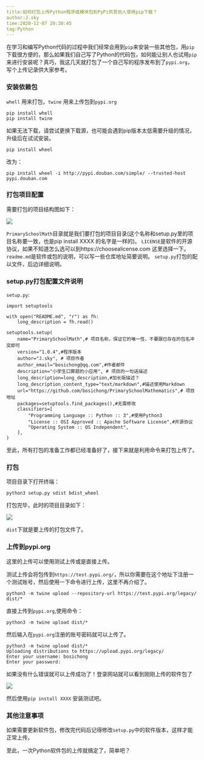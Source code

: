 ```yaml
---
title:如何打包上传Python程序或模块包到PyPi供其他人使用pip下载？
author:J.sky
time:2020-12-07 20:30:45
tag:Python
---
```



在学习和编写Python代码的过程中我们经常会用到`pip`来安装一些其他包，用`pip`下载很方便的，那么如果我们自己写了Python的代码包，如何能让别人也试用`pip`来进行安装呢？真巧，我这几天就打包了一个自己写的程序发布到了`pypi.org`，写个上传记录供大家参考。

### 安装依赖包

`whell` 用来打包，`twine` 用来上传包到`pypi.org`

    pip install whell
    pip install twine

如果无法下载，请尝试更换下载源，也可能会遇到pip版本太低需要升级的情况，升级后在试试安装。

    pip install wheel

改为：

    pip install wheel -i http://pypi.douban.com/simple/ --trusted-host pypi.douban.com

### 打包项目配置

需要打包的项目结构图如下：

![](assets/images/2021/Snip20201207_1.png)

`PrimarySchoolMath`目录就是我们要打包的项目目录(这个名称和setup.py里的项目名称要一致，也是pip install XXXX  的名字是一样的)。
`LICENSE`是软件的开源协议，如果不知道怎么选可以到https://choosealicense.com 这里选择一下。
`readme.md`是软件或包的说明，可以写一些仓库地址简要说明。
`setup.py`打包的配以文件，后边详细说明。

### setup.py打包配置文件说明


`setup.py`:

    import setuptools

    with open("README.md", "r") as fh:
        long_description = fh.read()

    setuptools.setup(
        name="PrimarySchoolMath",# 项目名称，保证它的唯一性，不要跟已存在的包名冲突即可
        version="1.0.4",#程序版本
        author="J.sky", # 项目作者
        author_email="bosichong@qq.com",#作者邮件
        description="小学生口算题的小应用", # 项目的一句话描述
        long_description=long_description,#加长版描述？
        long_description_content_type="text/markdown",#描述使用Markdown
        url="https://github.com/bosichong/PrimarySchoolMathematics",# 项目地址
        packages=setuptools.find_packages(),#无需修改
        classifiers=[
            "Programming Language :: Python :: 3",#使用Python3
            "License :: OSI Approved :: Apache Software License",#开源协议
            "Operating System :: OS Independent",
        ],
    )

至此，所有打包的准备工作都已经准备好了，接下来就是利用命令来打包上传了。

### 打包

项目目录下打开终端：

    python3 setup.py sdist bdist_wheel

打包完毕，此时的项目目录如下：

![](assets/images/2021/Snip20201207_4.png)

`dist`下就是要上传的打包文件了。

### 上传到pypi.org

这里的上传可以使用测试上传或是直接上传。

测试上传会将包传到`https://test.pypi.org/`，所以你需要在这个地址下注册一个测试账号，然后使用一下命令进行上传，这里不再介绍了。

    python3 -m twine upload --repository-url https://test.pypi.org/legacy/ dist/*

直接上传到`pypi.org`,使用命令：

    python3 -m twine upload dist/*

然后输入在`pypi.org`注册的账号密码就可以上传了。

    python3 -m twine upload dist/*
    Uploading distributions to https://upload.pypi.org/legacy/
    Enter your username: bosichong
    Enter your password: 

如果没有什么错误就可以上传成功了！登录网站就可以看到刚刚上传的软件包了

![](assets/images/2021/Snip20201207_6.png)

然后使用`pip install XXXX` 安装测试吧。

### 其他注意事项

如果需要更新软件包，修改完代码后记得修改`setup.py`中的软件版本，这样才能正常上传。

至此，一次Python软件包的上传就搞定了，简单吧？
